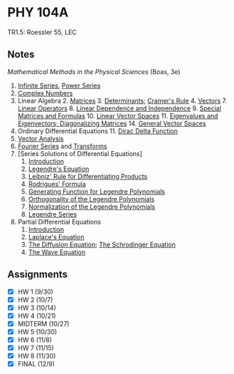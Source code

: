 # PHY 104A
TR1.5: Roessler 55, LEC
## Notes
*Mathematical Methods in the Physical Sciences* (Boas, 3e)
1. [Infinite Series](../notes/infinite-series.md), [Power Series](../notes/power-series.md)
2. [Complex Numbers](../notes/complex-numbers.md)
3. Linear Algebra
	2. [Matrices](../notes/matrix.md)
	3. [Determinants](../notes/matrix.md#determinants); [Cramer's Rule](../notes/cramer-s-rule.md)
	4. [Vectors](../notes/vector.md)
	7. [Linear Operators](../notes/operator-mathematics.md)
	8. [Linear Dependence and Independence](../notes/linear-independence.md)
	9. [Special Matrices and Formulas](../notes/matrix.md#special-matrices)
	10. [Linear Vector Spaces](../notes/vector-space.md)
	11. [Eigenvalues and Eigenvectors; Diagonalizing Matrices](../notes/eigenvalue-eigenvector.md)
	14. [General Vector Spaces](../notes/vector-space.md#functions)
4. Ordinary Differential Equations
	11. [Dirac Delta Function](../notes/dirac-delta-function.md)
6. [Vector Analysis](../notes/vector-analysis.md)
7. [Fourier Series](../notes/fourier-series.md) and [Transforms](../notes/fourier-transform.md)
12. [Series Solutions of Differential Equations]
	1. [Introduction](../notes/ordinary-differential-equations.md)
	2. [Legendre's Equation](../notes/legendre-polynomials.md)
	3. [Leibniz' Rule for Differentiating Products](../notes/leibniz-rule.md)
	4. [Rodrigues' Formula](../notes/legendre-polynomials.md)
	5. [Generating Function for Legendre Polynomials](../notes/legendre-polynomials.md)
	7. [Orthogonality of the Legendre Polynomials](../notes/legendre-polynomials.md)
	8. [Normalization of the Legendre Polynomials](../notes/legendre-polynomials.md)
	9. [Legendre Series](../notes/legendre-polynomials.md)
13. Partial Differential Equations
	1. [Introduction](../notes/partial-differential-equations.md)
	2. [Laplace's Equation](../notes/laplace-s-equation)
	3. [The Diffusion Equation](../notes/diffusion-equation); [The Schrodinger Equation](../notes/schrodinger-equation.md)
	4. [The Wave Equation](../notes/wave-equation.md)
## Assignments
- [x] HW 1 (9/30)
- [x] HW 2 (10/7)
- [x] HW 3 (10/14)
- [x] HW 4 (10/21)
- [x] MIDTERM (10/27)
- [x] HW 5 (10/30)
- [x] HW 6 (11/8)
- [x] HW 7 (11/15)
- [x] HW 8 (11/30)
- [x] FINAL (12/9)